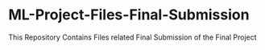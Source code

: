 # ML-Project-Files-Final-Submission
 This Repository Contains Files related Final Submission of the Final Project
